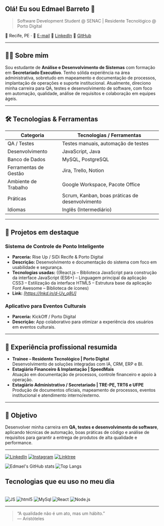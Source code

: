 ## Olá! Eu sou Edmael Barreto 👋

> Software Development Student @ SENAC | Residente Tecnológico @ Porto Digital

📍 Recife, PE · 📧 [E-mail](edmael_barreto@hotmail.com)
🔗 [LinkedIn](https://www.linkedin.com/in/edmaelpauloribeirobarreto) 🐙 [GitHub](https://github.com/EdmaelBarreto)  

---

## 🧑‍💻 Sobre mim

Sou estudante de **Análise e Desenvolvimento de Sistemas** com formação em **Secretariado Executivo**. Tenho sólida experiência na área administrativa, sobretudo em mapeamento e documentação de processos, implantação de operações e suporte institucional. Atualmente, direciono minha carreira para QA, testes e desenvolvimento de software, com foco em automação, qualidade, análise de requisitos e colaboração em equipes ágeis.

---

## 🛠️ Tecnologias & Ferramentas

| Categoria | Tecnologias / Ferramentas |
|----------|----------------------------|
| QA / Testes | Testes manuais, automação de testes |
| Desenvolvimento | JavaScript, Java |
| Banco de Dados | MySQL, PostgreSQL |
| Ferramentas de Gestão | Jira, Trello, Notion |
| Ambiente de Trabalho | Google Workspace, Pacote Office |
| Práticas | Scrum, Kanban, boas práticas de desenvolvimento |
| Idiomas | Inglês (Intermediário) |

---

## 📂 Projetos em destaque

### Sistema de Controle de Ponto Inteligente  
- **Parceria:** Rise Up / SiDi Recife & Porto Digital  
- **Descrição:** Desenvolvimento e documentação do sistema com foco em usabilidade e segurança.  
- **Tecnologias usadas:** ((React.js – Biblioteca JavaScript para construção da interface
JavaScript (ES6+) – Linguagem principal da aplicação
CSS3 – Estilização da interface
HTML5 – Estrutura base da aplicação
Font Awesome – Biblioteca de ícones)  
- **Link:** _[https://lnkd.in/d-Uv_q8U]_   

### Aplicativo para Eventos Culturais  
- **Parceria:** KickOff / Porto Digital  
- **Descrição:** App colaborativo para otimizar a experiência dos usuários em eventos culturais.  

---

## 💼 Experiência profissional resumida

- **Trainee – Residente Tecnológico | Porto Digital**  
  Desenvolvimento de soluções integradas com IA, CRM, ERP e BI.  
- **Estagiário Financeiro & Implantação | SpeedMais**  
  Atuação em documentação de processos, controle financeiro e apoio à operação.  
- **Estagiário Administrativo / Secretariado | TRE-PE, TRT6 e UFPE**  
  Produção de documentos oficiais, mapeamento de processos, eventos institucional e atendimento interno/externo.  

---

## 🎯 Objetivo

Desenvolver minha carreira em **QA, testes e desenvolvimento de software**, aplicando técnicas de automação, boas práticas de código e análise de requisitos para garantir a entrega de produtos de alta qualidade e performance.
 

---
[![LinkedIn](https://img.shields.io/badge/LinkedIn-0077B5?style=for-the-badge&logo=linkedin&logoColor=white)](https://www.linkedin.com/in/edmaelpauloribeirobarreto/)
[![Instagram](https://img.shields.io/badge/Instagram-FF0069.svg?style=for-the-badge&logo=Instagram&logoColor=white)](https://www.instagram.com/edmael_barreto/)
[![Linktree](https://img.shields.io/badge/Linktree-43E55E.svg?style=for-the-badge&logo=Linktree&logoColor=white)](https://linktr.ee/EdmaelBarreto)

![Edmael's GitHub stats](https://github-readme-stats.vercel.app/api?username=EdmaelBarreto&show_icons=true&theme=dracula)
![Top Langs](https://github-readme-stats.vercel.app/api/top-langs/?username=EdmaelBarreto&layout=compact)

## Tecnologias que eu uso no meu dia

<div style="display: inline_block"><br/>
 <img align="center" alt="JS" src="https://img.shields.io/badge/JavaScript-F7DF1E.svg?style=for-the-badge&logo=JavaScript&logoColor=black" /> 
 <img align="center" alt="html5" src="https://img.shields.io/badge/HTML5-E34F26?style=for-the-badge&logo=html5&logoColor=white" /> 
 <img align="center" alt="MySql" src="https://img.shields.io/badge/MySQL-005C84?style=for-the-badge&logo=mysql&logoColor=white" /> 
 <img align="center" alt="React" src="https://img.shields.io/badge/React-61DAFB.svg?style=for-the-badge&logo=React&logoColor=black" /> 
 <img align="center" alt="Node.js" src="https://img.shields.io/badge/Node.js-5FA04E.svg?style=for-the-badge&logo=nodedotjs&logoColor=white" /> 


---

> “A qualidade não é um ato, mas um hábito.”  
> — Aristóteles  
